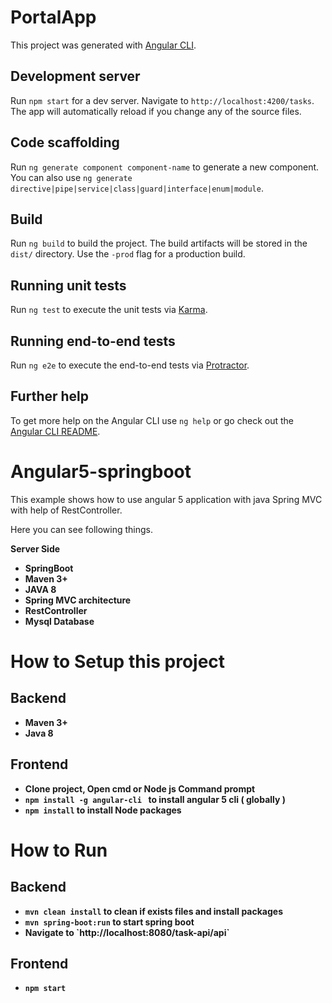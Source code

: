 # PortalApp

This project was generated with [Angular CLI](https://github.com/angular/angular-cli).

## Development server

Run `npm start` for a dev server. Navigate to `http://localhost:4200/tasks`. The app will automatically reload if you change any of the source files.

## Code scaffolding

Run `ng generate component component-name` to generate a new component. You can also use `ng generate directive|pipe|service|class|guard|interface|enum|module`.

## Build

Run `ng build` to build the project. The build artifacts will be stored in the `dist/` directory. Use the `-prod` flag for a production build.

## Running unit tests

Run `ng test` to execute the unit tests via [Karma](https://karma-runner.github.io).

## Running end-to-end tests

Run `ng e2e` to execute the end-to-end tests via [Protractor](http://www.protractortest.org/).

## Further help

To get more help on the Angular CLI use `ng help` or go check out the [Angular CLI README](https://github.com/angular/angular-cli/blob/master/README.md).
<h1>Angular5-springboot</h1>
This example shows how to use angular 5 application with java Spring MVC with help of RestController.<br>

Here you can see following things.<br>
<p><b>Server Side<b></p>
<ul>
<li>SpringBoot</li>
<li> Maven 3+ </li>
<li> JAVA 8 </li>
<li>Spring MVC architecture</li>
<li>RestController</li>
<li>Mysql Database</li>
</ul>

<h1>How to Setup this project </h1>

<h2> Backend </h2>
<ul> 
<li>Maven 3+</li>
<li>Java 8 </li>
</ul>

<h2> Frontend </h2>
<ul>
<li>Clone project, Open cmd or Node js Command prompt</li>
<li><code>npm install -g angular-cli </code> to install angular 5 cli ( globally ) </li>
<li><code>npm install</code> to install Node packages</li>
</ul>

<h1>How to Run </h1>

<h2> Backend </h2>
<ul> 
<li><code>mvn clean install</code> to clean if exists files and install packages</li>
<li><code>mvn spring-boot:run</code>  to start spring boot</li>
<li>Navigate to `http://localhost:8080/task-api/api`</li>
</ul>

<h2> Frontend </h2>
<ul>
<li><code>npm start</code></li>
</ul>